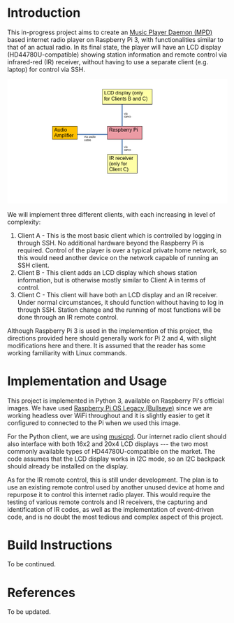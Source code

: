 # Introduction

This in-progress project aims to create an [Music Player Daemon (MPD)](https://www.musicpd.org/) based internet radio player on Raspberry Pi 3, with functionalities similar to that of an actual radio. In its final state, the player will have an LCD display (HD44780U-compatible) showing station information and remote control via infrared-red (IR) receiver, without having to use a separate client (e.g. laptop) for control via SSH.

![High level design](docs/design.png)

We will implement three different clients, with each increasing in level of complexity:

1. Client A - This is the most basic client which is controlled by logging in through SSH. No additional hardware beyond the Raspberry Pi is required. Control of the player is over a typical private home network, so this would need another device on the network capable of running an SSH client.
2. Client B - This client adds an LCD display which shows station information, but is otherwise mostly similar to Client A in terms of control.
3. Client C - This client will have both an LCD display and an IR receiver. Under normal circumstances, it should function without having to log in through SSH. Station change and the running of most functions will be done through an IR remote control.

Although Raspberry Pi 3 is used in the implemention of this project, the directions provided here should generally work for Pi 2 and 4, with slight modifications here and there. It is assumed that the reader has some working familiarity with Linux commands.

# Implementation and Usage

This project is implemented in Python 3, available on Raspberry Pi's official images. We have used [Raspberry Pi OS Legacy (Bullseye)](https://www.raspberrypi.com/software/operating-systems/) since we are working headless over WiFi throughout and it is slightly easier to get it configured to connected to the Pi when we used this image.

For the Python client, we are using [musicpd](https://pypi.org/project/python-musicpd/). Our internet radio client should also interface with both 16x2 and 20x4 LCD displays --- the two most commonly available types of HD44780U-compatible on the market. The code assumes that the LCD display works in I2C mode, so an I2C backpack should already be installed on the display.

As for the IR remote control, this is still under development. The plan is to use an existing remote control used by another unused device at home and repurpose it to control this internet radio player. This would require the testing of various remote controls and IR receivers, the capturing and identification of IR codes, as well as the implementation of event-driven code, and is no doubt the most tedious and complex aspect of this project.

# Build Instructions

To be continued.

# References

To be updated.
